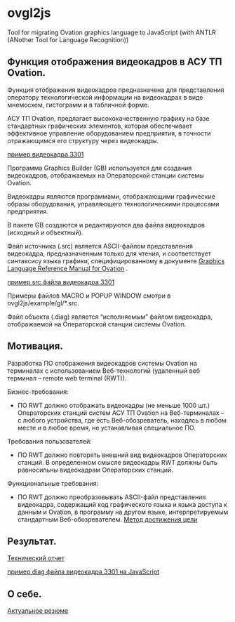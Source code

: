 # ovgl2js
Tool for migrating Ovation graphics language to JavaScript
(with ANTLR (ANother Tool for Language Recognition))

## Функция отображения видеокадров в АСУ ТП Ovation.

Функция отображения видеокадров предназначена для представления оператору технологической информации
на видеокадрах в виде мнемосхем, гистограмм и в табличной форме.

АСУ ТП Ovation, предлагает высококачественную графику на базе стандартных графических элементов,
которая обеспечивает эффективное управление оборудованием предприятия,
в точности отражающимся его структуру через видеокадры.

[пример видеокадра 3301](https://github.com/sergoleg/ovgl2js/blob/main/example/png/3301.png)

Программа Graphics Builder (GB) используется для создания видеокадров,
отображаемых на Операторской станции системы Ovation.

Видеокадры являются программами, отображающими графические образы оборудования,
управляющего технологическими процессами предприятия.

В пакете GB создаются и редактируются два файла видеокадров (исходный и объектный).

Файл источника (.src) является ASCII-файлом представления видеокадра, предназначенным только для чтения,
и соответствует синтаксису языка графики,
специфицированному в документе [Graphics Language Reference Manual for Ovation](https://github.com/sergoleg/ovgl2js/blob/main/example/OW240_91%20Graphics%20Language%20Reference%20Manual%20for%20Ovation%202.4.pdf)
.

[пример src файла видеокадра 3301](https://github.com/sergoleg/ovgl2js/blob/main/example/gl/3301.src)

Примеры файлов MACRO и POPUP WINDOW смотри в ovgl2js/example/gl/*.src.

Файл объекта (.diag) является “исполняемым” файлом видеокадра, отображаемой на Операторской станции системы Ovation.

## Мотивация.

Разработка ПО отображения видеокадров системы Ovation на терминалах с использованием Веб-технологий (удаленный веб терминал – remote web terminal (RWT)).

Бизнес-требования:
- ПО RWT должно отображать видеокадры (не меньше 1000 шт.) Операторских станций систем АСУ ТП Ovation на Веб-терминалах – с любого устройства,
где есть Веб-обозреватель, находясь в любом месте и в любое время, не устанавливая специальное ПО.

Требования пользователей:
- ПО RWT должно повторять внешний вид видеокадров Операторских станций.
В определенном смысле видеокадры RWT должны быть равносильны видеокадрам Операторских станций.

Функциональные требования:
- ПО RWT должно преобразовывать ASCII-файл представления видеокадра,
содержащий код графического языка и языка доступа к данным и Ovation,
в программу на другом языке, интерпретируемым стандартным Веб-обозревателем.
[Метод достижения цели](https://github.com/sergoleg/ovgl2js/blob/main/example/data_pipeline.jpg)

## Результат.

[Технический отчет](https://github.com/sergoleg/ovgl2js/blob/main/example/Tech%20Tips%20for%20HMI%20Ovation.pdf)

[пример diag файла видеокадра 3301 на JavaScript](https://github.com/sergoleg/ovgl2js/blob/main/example/js/3301.min.diag.js)

## О себе.

[Актуальное резюме](https://github.com/sergoleg/ovgl2js/blob/main/rezjumeOlegSergeev2022.pdf)

